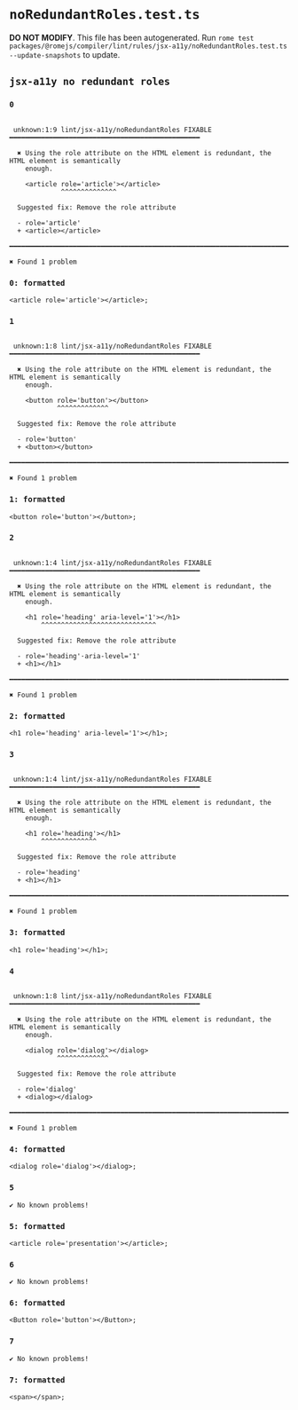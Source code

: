 # `noRedundantRoles.test.ts`

**DO NOT MODIFY**. This file has been autogenerated. Run `rome test packages/@romejs/compiler/lint/rules/jsx-a11y/noRedundantRoles.test.ts --update-snapshots` to update.

## `jsx-a11y no redundant roles`

### `0`

```

 unknown:1:9 lint/jsx-a11y/noRedundantRoles FIXABLE ━━━━━━━━━━━━━━━━━━━━━━━━━━━━━━━━━━━━━━━━━━━━━━━━

  ✖ Using the role attribute on the HTML element is redundant, the HTML element is semantically
    enough.

    <article role='article'></article>
             ^^^^^^^^^^^^^^

  Suggested fix: Remove the role attribute

  - role='article'
  + <article></article>

━━━━━━━━━━━━━━━━━━━━━━━━━━━━━━━━━━━━━━━━━━━━━━━━━━━━━━━━━━━━━━━━━━━━━━━━━━━━━━━━━━━━━━━━━━━━━━━━━━━━

✖ Found 1 problem

```

### `0: formatted`

```
<article role='article'></article>;

```

### `1`

```

 unknown:1:8 lint/jsx-a11y/noRedundantRoles FIXABLE ━━━━━━━━━━━━━━━━━━━━━━━━━━━━━━━━━━━━━━━━━━━━━━━━

  ✖ Using the role attribute on the HTML element is redundant, the HTML element is semantically
    enough.

    <button role='button'></button>
            ^^^^^^^^^^^^^

  Suggested fix: Remove the role attribute

  - role='button'
  + <button></button>

━━━━━━━━━━━━━━━━━━━━━━━━━━━━━━━━━━━━━━━━━━━━━━━━━━━━━━━━━━━━━━━━━━━━━━━━━━━━━━━━━━━━━━━━━━━━━━━━━━━━

✖ Found 1 problem

```

### `1: formatted`

```
<button role='button'></button>;

```

### `2`

```

 unknown:1:4 lint/jsx-a11y/noRedundantRoles FIXABLE ━━━━━━━━━━━━━━━━━━━━━━━━━━━━━━━━━━━━━━━━━━━━━━━━

  ✖ Using the role attribute on the HTML element is redundant, the HTML element is semantically
    enough.

    <h1 role='heading' aria-level='1'></h1>
        ^^^^^^^^^^^^^^^^^^^^^^^^^^^^^

  Suggested fix: Remove the role attribute

  - role='heading'·aria-level='1'
  + <h1></h1>

━━━━━━━━━━━━━━━━━━━━━━━━━━━━━━━━━━━━━━━━━━━━━━━━━━━━━━━━━━━━━━━━━━━━━━━━━━━━━━━━━━━━━━━━━━━━━━━━━━━━

✖ Found 1 problem

```

### `2: formatted`

```
<h1 role='heading' aria-level='1'></h1>;

```

### `3`

```

 unknown:1:4 lint/jsx-a11y/noRedundantRoles FIXABLE ━━━━━━━━━━━━━━━━━━━━━━━━━━━━━━━━━━━━━━━━━━━━━━━━

  ✖ Using the role attribute on the HTML element is redundant, the HTML element is semantically
    enough.

    <h1 role='heading'></h1>
        ^^^^^^^^^^^^^^

  Suggested fix: Remove the role attribute

  - role='heading'
  + <h1></h1>

━━━━━━━━━━━━━━━━━━━━━━━━━━━━━━━━━━━━━━━━━━━━━━━━━━━━━━━━━━━━━━━━━━━━━━━━━━━━━━━━━━━━━━━━━━━━━━━━━━━━

✖ Found 1 problem

```

### `3: formatted`

```
<h1 role='heading'></h1>;

```

### `4`

```

 unknown:1:8 lint/jsx-a11y/noRedundantRoles FIXABLE ━━━━━━━━━━━━━━━━━━━━━━━━━━━━━━━━━━━━━━━━━━━━━━━━

  ✖ Using the role attribute on the HTML element is redundant, the HTML element is semantically
    enough.

    <dialog role='dialog'></dialog>
            ^^^^^^^^^^^^^

  Suggested fix: Remove the role attribute

  - role='dialog'
  + <dialog></dialog>

━━━━━━━━━━━━━━━━━━━━━━━━━━━━━━━━━━━━━━━━━━━━━━━━━━━━━━━━━━━━━━━━━━━━━━━━━━━━━━━━━━━━━━━━━━━━━━━━━━━━

✖ Found 1 problem

```

### `4: formatted`

```
<dialog role='dialog'></dialog>;

```

### `5`

```
✔ No known problems!

```

### `5: formatted`

```
<article role='presentation'></article>;

```

### `6`

```
✔ No known problems!

```

### `6: formatted`

```
<Button role='button'></Button>;

```

### `7`

```
✔ No known problems!

```

### `7: formatted`

```
<span></span>;

```
